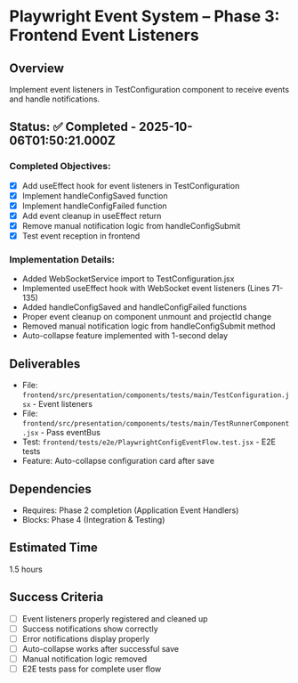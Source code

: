 # Playwright Event System – Phase 3: Frontend Event Listeners

## Overview
Implement event listeners in TestConfiguration component to receive events and handle notifications.

## Status: ✅ Completed - 2025-10-06T01:50:21.000Z

### Completed Objectives:
- [x] Add useEffect hook for event listeners in TestConfiguration
- [x] Implement handleConfigSaved function
- [x] Implement handleConfigFailed function
- [x] Add event cleanup in useEffect return
- [x] Remove manual notification logic from handleConfigSubmit
- [x] Test event reception in frontend

### Implementation Details:
- Added WebSocketService import to TestConfiguration.jsx
- Implemented useEffect hook with WebSocket event listeners (Lines 71-135)
- Added handleConfigSaved and handleConfigFailed functions
- Proper event cleanup on component unmount and projectId change
- Removed manual notification logic from handleConfigSubmit method
- Auto-collapse feature implemented with 1-second delay

## Deliverables
- File: `frontend/src/presentation/components/tests/main/TestConfiguration.jsx` - Event listeners
- File: `frontend/src/presentation/components/tests/main/TestRunnerComponent.jsx` - Pass eventBus
- Test: `frontend/tests/e2e/PlaywrightConfigEventFlow.test.jsx` - E2E tests
- Feature: Auto-collapse configuration card after save

## Dependencies
- Requires: Phase 2 completion (Application Event Handlers)
- Blocks: Phase 4 (Integration & Testing)

## Estimated Time
1.5 hours

## Success Criteria
- [ ] Event listeners properly registered and cleaned up
- [ ] Success notifications show correctly
- [ ] Error notifications display properly
- [ ] Auto-collapse works after successful save
- [ ] Manual notification logic removed
- [ ] E2E tests pass for complete user flow
